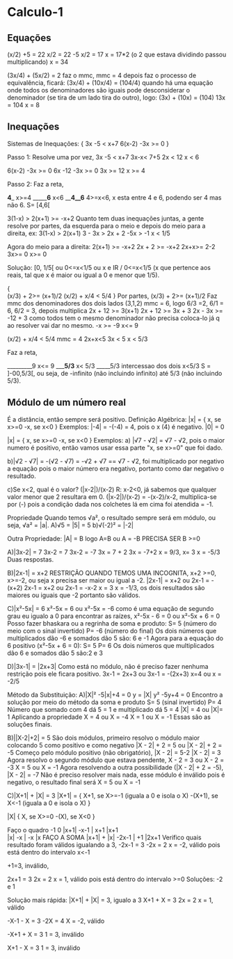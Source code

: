 # Calculo-1
## Equações
(x/2) +5 = 22
x/2 = 22 -5
x/2 = 17
x = 17*2 (o 2 que estava dividindo passou multiplicando)
x = 34

(3x/4) + (5x/2) = 2
faz o mmc, mmc = 4
depois faz o processo de equivalência, ficará:
(3x/4) + (10x/4) = (104/4)
quando há uma equação onde todos os denominadores são iguais pode desconsiderar o denominador (se tira de um lado tira do outro), logo:
(3x) + (10x) = (104)
13x = 104
x = 8
## Inequações
Sistemas de Inequações:
{   3x -5 < x+7
    6(x-2) -3x >= 0
}

Passo 1:
Resolve uma por vez,
3x -5 < x+7
3x-x< 7+5
2x < 12
x < 6

6(x-2) -3x >= 0
6x -12 -3x >= 0
3x >= 12
x >= 4

Passo 2:
Faz a reta,

____4_____ x>=4
_______6__ x<6
____4__6__ 4>=x<6, x esta entre 4 e 6, podendo ser 4 mas não 6.
            S= [4,6[


3(1-x) > 2(x+1) >= -x+2
Quanto tem duas inequações juntas, a gente resolve por partes,
da esquerda para o meio e depois do meio para a direita, ex:
3(1-x) > 2(x+1)
3 - 3x > 2x + 2
-5x > -1
x < 1/5

Agora do meio para a direita:
2(x+1) >= -x+2
2x + 2 >= -x+2
2x+x>= 2-2
3x>= 0
x>= 0

Solução: [0, 1/5[ ou 0<=x<1/5 ou x e IR / 0<=x<1/5 (x que pertence aos reais, tal que x é maior ou igual a 0 e menor que 1/5).


{   
    (x/3) + 2>= (x+1)/2
    (x/2) + x/4 < 5/4
}
Por partes,
(x/3) + 2>= (x+1)/2
Faz mmc dos denominadores dos dois lados (3,1,2)
mmc = 6, logo 6/3 =2, 6/1 = 6, 6/2 = 3, depois multiplica
2x + 12 >= 3(x+1)
2x + 12 >= 3x + 3
2x - 3x >= -12 + 3
como todos tem o mesmo denominador não precisa coloca-lo já q ao resolver vai dar no mesmo.
-x >= -9
x<= 9

(x/2) + x/4 < 5/4
mmc = 4
2x+x<5
3x < 5
x < 5/3

Faz a reta,

_________9 x<= 9
_____5/3__ x< 5/3
_____5/3   intercessao dos dois x<5/3
S = ]-00,5/3[, ou seja, de -infinito (não incluindo infinito) até 5/3 (não incluindo 5/3).

## Módulo de um número real
É a distância, então sempre será positivo.
Definição Algébrica:
|x| = 
    {
        x, se x>=0
        -x, se x<0
    }
Exemplos: 
|-4| = -(-4) = 4, pois o x (4) é negativo.
|0| = 0

|x| = 
    {
        x, se x>=0
        -x, se x<0
    }
Exemplos: 
a) |√7 - √2| = √7 - √2, pois o maior numero é positivo, então vamos usar essa parte "x, se x>=0" que foi dado.

b)|√2 - √7| = -(√2 - √7) =  -√2 + √7 == √7 - √2, foi multiplicado por negativo a equação pois o maior número era negativo, portanto como dar negativo o resultado.

c)Se x<2, qual é o valor?
(|x-2|)/(x-2)
R: x-2<0, já sabemos que qualquer valor menor que 2 resultara em 0.
(|x-2|)/(x-2) = -(x-2)/x-2, multiplica-se por (-) pois a condição dada nos colchetes lá em cima foi atendida = -1.

Propriedade
Quando temos √a², o resultado sempre será em módulo, ou seja, √a² = |a|.
A)√5 = |5| = 5
b)√(-2)² = |-2|

Outra Propriedade:
|A| = B logo A=B ou A = -B
PRECISA SER B >=0

A)|3x-2| = 7
3x-2 = 7                        3x-2 = -7
3x = 7 + 2                      3x = -7+2
x = 9/3, x= 3                   x = -5/3
Duas respostas.

B)|2x-1| = x+2  RESTRIÇÃO QUANDO TEMOS UMA INCOGNITA, x+2 >=0, x>=-2, ou seja x precisa ser maior ou igual a -2.
|2x-1| = x+2 ou 2x-1 = -(x+2)
2x-1 = x+2   ou 2x-1 = -x-2
x = 3           x = -1/3,
os dois resultados são maiores ou iguais que -2 portanto são válidos.

C)|x²-5x| = 6
x²-5x = 6 ou x²-5x = -6
como é uma equação de segundo grau eu igualo a 0 para encontrar as raízes,
x²-5x - 6 = 0 ou x²-5x + 6 = 0
Posso fazer bhaskara ou a regrinha de soma e produto:
S= 5 (número do meio com o sinal invertido)
P= -6 (número do final)
Os dois números que multiplicados dão -6 e somados dão 5 são:
6 e -1
Agora para a equação do 6 positivo (x²-5x + 6 = 0):
S= 5
P= 6
Os dois números que multiplicados dão 6 e somados dão 5 são:2 e 3

D)|3x-1| = |2x+3|
Como está no módulo, não é preciso fazer nenhuma restrição pois ele ficara positivo.
3x-1 = 2x+3 ou 3x-1 = -(2x+3)
x=4         ou x = -2/5

Método da Substituição:
A)|X|² -5|x|+4 = 0
y = |X|
y² -5y+4 = 0
Encontro a solução por meio do método da soma e produto
S= 5 (sinal invertido)
P= 4 
Número que somado com 4 dá 5 = 1 e multiplicado dá 5 = 4
|X| = 4     ou |X|= 1
Aplicando a propriedade
X = 4 ou X = -4       X = 1 ou X = -1
Essas são as soluções finais.

B)||X-2|+2| = 5 São dois módulos, primeiro resolvo o módulo maior colocando 5 como positivo e como negativo
|X - 2| + 2 = 5 ou |X - 2| + 2 = -5
Começo pelo módulo positivo (não obrigatório),
|X - 2| = 5-2
|X - 2| = 3
Agora resolvo o segundo módulo que estava pendente,
X - 2 = 3 ou X - 2 = -3
X = 5 ou X = -1
Agora resolvendo a outra possibilidade (|X - 2| + 2 = -5),
|X - 2| = -7
Não é preciso resolver mais nada, esse módulo é inválido pois é negativo, o resultado final será X = 5 ou X = -1

C)|X+1| + |X| = 3
|X+1| = {
            X+1, se X>=-1 (iguala a 0 e isola o X)
            -(X+1), se X<-1 (iguala a 0 e isola o X)
        }

|X|     {
            X, se X>=0
            -(X), se X<0
        }

Faço o quadro
                     -1          0
|x+1|           -x-1  |   x+1    |x+1  
|x|             -x    |   -x     |x     FAÇO A SOMA
|x+1| + |x|     -2x-1 |   +1     |2x+1
Verifico quais resultado foram válidos igualando a 3,
-2x-1 = 3
-2x = 2
x = -2, válido pois está dentro do intervalo x<-1

+1=3, inválido,

2x+1 = 3
2x = 2
x = 1, válido pois está dentro do intervalo >=0
Soluções: -2 e 1

Solução mais rápida:
|X+1| + |X| = 3, igualo a 3
X+1 + X = 3
2x = 2
x = 1, válido

-X-1 - X = 3
-2X = 4
X = -2, válido

-X+1 + X = 3
1 = 3, inválido

X+1 - X = 3
1 = 3, inválido
